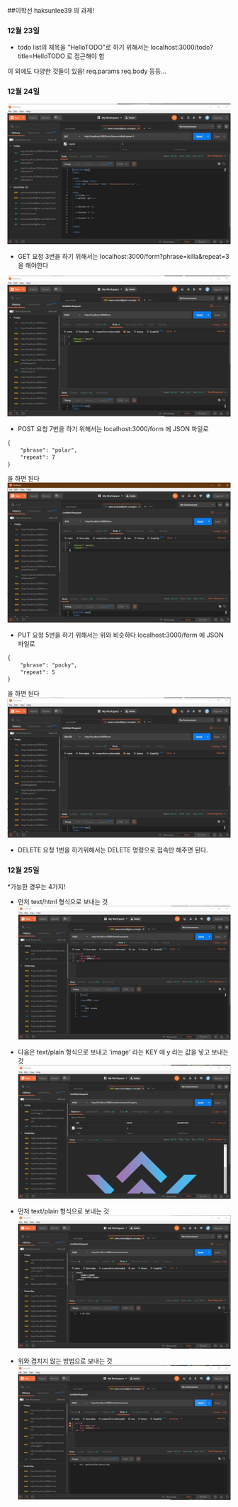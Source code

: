 ##이학선 haksunlee39 의 과제!
### 12월 23일
* todo list의 제목을 "HelloTODO"로 하기 위해서는 localhost:3000/todo?title=HelloTODO 로 접근해야 함

이 외에도 다양한 것들이 있음!
req.params
req.body 등등...

### 12월 24일
![GET](./docsimg/GET.jpg)
* GET 요청 3번을 하기 위해서는 localhost:3000/form?phrase=killa&repeat=3 을 해야한다

![POST](./docsimg/POST.jpg)
* POST 요청 7번을 하기 위해서는 localhost:3000/form 에 JSON 파일로 
```
{
	"phrase": "polar",
	"repeat": 7
}
```
을 하면 된다
![PUT](./docsimg/PUT.jpg)

* PUT 요청 5번을 하기 위해서는 위와 비슷하다 localhost:3000/form 에 JSON 파일로
```
{
	"phrase": "pocky",
	"repeat": 5
}
```
을 하면 된다
![DELETE](./docsimg/DELETE.jpg)

* DELETE 요청 1번을 하기위해서는 DELETE 명령으로 접속만 해주면 된다.

### 12월 25일
*가능한 경우는 4가지!

* 먼저 text/html 형식으로 보내는 것
![12_25_1](/docsimg/12_25_1.jpg)

* 다음은 text/plain 형식으로 보내고 'image' 라는 KEY 에 y 라는 값을 넣고 보내는 것
![12_25_2](/docsimg/12_25_2.jpg)

* 먼저 text/plain 형식으로 보내는 것
![12_25_3](/docsimg/12_25_3.jpg)

* 위와 겹치지 않는 방법으로 보내는 것
![12_25_4](/docsimg/12_25_4.jpg)
